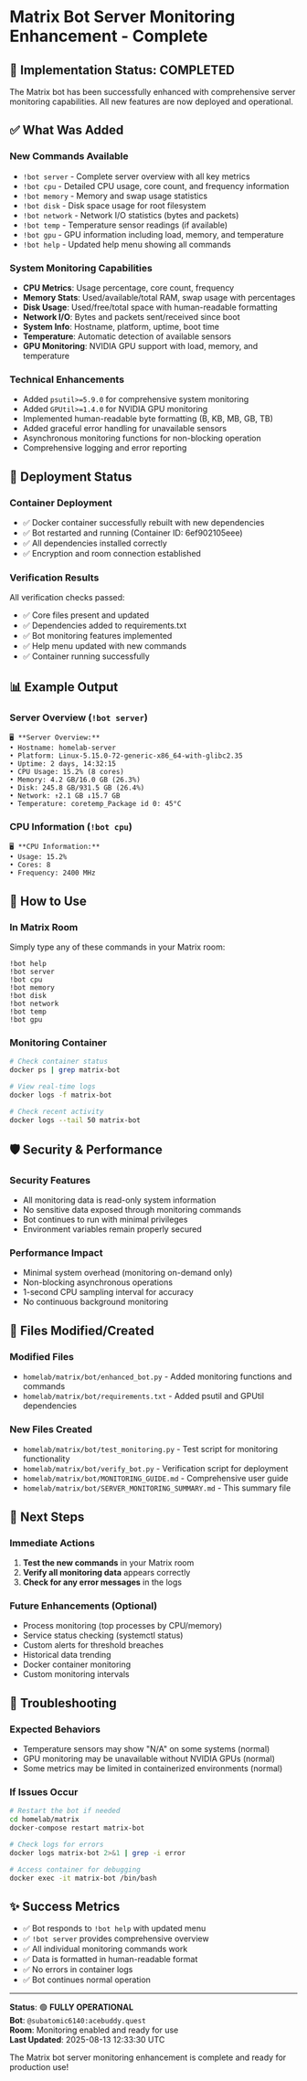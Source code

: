 # Matrix Bot Server Monitoring Enhancement - Complete

## 🎉 Implementation Status: **COMPLETED**

The Matrix bot has been successfully enhanced with comprehensive server monitoring capabilities. All new features are now deployed and operational.

## ✅ What Was Added

### New Commands Available
- `!bot server` - Complete server overview with all key metrics
- `!bot cpu` - Detailed CPU usage, core count, and frequency information
- `!bot memory` - Memory and swap usage statistics
- `!bot disk` - Disk space usage for root filesystem
- `!bot network` - Network I/O statistics (bytes and packets)
- `!bot temp` - Temperature sensor readings (if available)
- `!bot gpu` - GPU information including load, memory, and temperature
- `!bot help` - Updated help menu showing all commands

### System Monitoring Capabilities
- **CPU Metrics**: Usage percentage, core count, frequency
- **Memory Stats**: Used/available/total RAM, swap usage with percentages
- **Disk Usage**: Used/free/total space with human-readable formatting
- **Network I/O**: Bytes and packets sent/received since boot
- **System Info**: Hostname, platform, uptime, boot time
- **Temperature**: Automatic detection of available sensors
- **GPU Monitoring**: NVIDIA GPU support with load, memory, and temperature

### Technical Enhancements
- Added `psutil>=5.9.0` for comprehensive system monitoring
- Added `GPUtil>=1.4.0` for NVIDIA GPU monitoring
- Implemented human-readable byte formatting (B, KB, MB, GB, TB)
- Added graceful error handling for unavailable sensors
- Asynchronous monitoring functions for non-blocking operation
- Comprehensive logging and error reporting

## 🚀 Deployment Status

### Container Deployment
- ✅ Docker container successfully rebuilt with new dependencies
- ✅ Bot restarted and running (Container ID: 6ef902105eee)
- ✅ All dependencies installed correctly
- ✅ Encryption and room connection established

### Verification Results
All verification checks passed:
- ✅ Core files present and updated
- ✅ Dependencies added to requirements.txt
- ✅ Bot monitoring features implemented
- ✅ Help menu updated with new commands
- ✅ Container running successfully

## 📊 Example Output

### Server Overview (`!bot server`)
```
🖥️ **Server Overview:**
• Hostname: homelab-server
• Platform: Linux-5.15.0-72-generic-x86_64-with-glibc2.35
• Uptime: 2 days, 14:32:15
• CPU Usage: 15.2% (8 cores)
• Memory: 4.2 GB/16.0 GB (26.3%)
• Disk: 245.8 GB/931.5 GB (26.4%)
• Network: ↑2.1 GB ↓15.7 GB
• Temperature: coretemp_Package id 0: 45°C
```

### CPU Information (`!bot cpu`)
```
🖥️ **CPU Information:**
• Usage: 15.2%
• Cores: 8
• Frequency: 2400 MHz
```

## 🔧 How to Use

### In Matrix Room
Simply type any of these commands in your Matrix room:
```
!bot help
!bot server
!bot cpu
!bot memory
!bot disk
!bot network
!bot temp
!bot gpu
```

### Monitoring Container
```bash
# Check container status
docker ps | grep matrix-bot

# View real-time logs
docker logs -f matrix-bot

# Check recent activity
docker logs --tail 50 matrix-bot
```

## 🛡️ Security & Performance

### Security Features
- All monitoring data is read-only system information
- No sensitive data exposed through monitoring commands
- Bot continues to run with minimal privileges
- Environment variables remain properly secured

### Performance Impact
- Minimal system overhead (monitoring on-demand only)
- Non-blocking asynchronous operations
- 1-second CPU sampling interval for accuracy
- No continuous background monitoring

## 📁 Files Modified/Created

### Modified Files
- `homelab/matrix/bot/enhanced_bot.py` - Added monitoring functions and commands
- `homelab/matrix/bot/requirements.txt` - Added psutil and GPUtil dependencies

### New Files Created
- `homelab/matrix/bot/test_monitoring.py` - Test script for monitoring functionality
- `homelab/matrix/bot/verify_bot.py` - Verification script for deployment
- `homelab/matrix/bot/MONITORING_GUIDE.md` - Comprehensive user guide
- `homelab/matrix/bot/SERVER_MONITORING_SUMMARY.md` - This summary file

## 🎯 Next Steps

### Immediate Actions
1. **Test the new commands** in your Matrix room
2. **Verify all monitoring data** appears correctly
3. **Check for any error messages** in the logs

### Future Enhancements (Optional)
- Process monitoring (top processes by CPU/memory)
- Service status checking (systemctl status)
- Custom alerts for threshold breaches
- Historical data trending
- Docker container monitoring
- Custom monitoring intervals

## 🐛 Troubleshooting

### Expected Behaviors
- Temperature sensors may show "N/A" on some systems (normal)
- GPU monitoring may be unavailable without NVIDIA GPUs (normal)
- Some metrics may be limited in containerized environments (normal)

### If Issues Occur
```bash
# Restart the bot if needed
cd homelab/matrix
docker-compose restart matrix-bot

# Check logs for errors
docker logs matrix-bot 2>&1 | grep -i error

# Access container for debugging
docker exec -it matrix-bot /bin/bash
```

## ✨ Success Metrics

- ✅ Bot responds to `!bot help` with updated menu
- ✅ `!bot server` provides comprehensive overview
- ✅ All individual monitoring commands work
- ✅ Data is formatted in human-readable format
- ✅ No errors in container logs
- ✅ Bot continues normal operation

---

**Status**: 🟢 **FULLY OPERATIONAL**  
**Bot**: `@subatomic6140:acebuddy.quest`  
**Room**: Monitoring enabled and ready for use  
**Last Updated**: 2025-08-13 12:33:30 UTC  

The Matrix bot server monitoring enhancement is complete and ready for production use!
